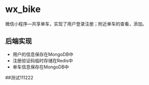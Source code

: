 # wx_bike
微信小程序—共享单车，实现了用户登录注册；附近单车的查看，添加。

## 后端实现
* 用户的信息保存在MongoDB中
* 注册验证码临时存储在Redis中
* 单车信息保存在MongoDB中

##测试111222
